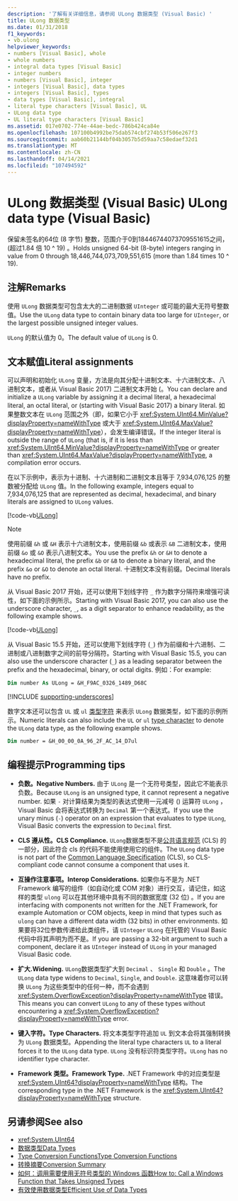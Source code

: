 ```yaml
---
description: '了解有关详细信息，请参阅 ULong 数据类型 (Visual Basic) '
title: ULong 数据类型
ms.date: 01/31/2018
f1_keywords:
- vb.ulong
helpviewer_keywords:
- numbers [Visual Basic], whole
- whole numbers
- integral data types [Visual Basic]
- integer numbers
- numbers [Visual Basic], integer
- integers [Visual Basic], data types
- integers [Visual Basic], types
- data types [Visual Basic], integral
- literal type characters [Visual Basic], UL
- ULong data type
- UL literal type characters [Visual Basic]
ms.assetid: 017e0702-774e-44ae-bedc-786b424ca84e
ms.openlocfilehash: 107100b4992be75dab574cbf274b53f506e267f3
ms.sourcegitcommit: aab60b21144bf04b3057b5d59aa7c58edaef32d1
ms.translationtype: MT
ms.contentlocale: zh-CN
ms.lasthandoff: 04/14/2021
ms.locfileid: "107494592"
---
```

# <a name="ulong-data-type-visual-basic"></a><span data-ttu-id="96a10-103">ULong 数据类型 (Visual Basic) </span><span class="sxs-lookup"><span data-stu-id="96a10-103">ULong data type (Visual Basic)</span></span>

<span data-ttu-id="96a10-104">保留未签名的64位 (8 字节) 整数，范围介于0到18446744073709551615之间， (超过1.84 倍 10 ^ 19) 。</span><span class="sxs-lookup"><span data-stu-id="96a10-104">Holds unsigned 64-bit (8-byte) integers ranging in value from 0 through 18,446,744,073,709,551,615 (more than 1.84 times 10 ^ 19).</span></span>

## <a name="remarks"></a><span data-ttu-id="96a10-105">注解</span><span class="sxs-lookup"><span data-stu-id="96a10-105">Remarks</span></span>

<span data-ttu-id="96a10-106">使用 `ULong` 数据类型可包含太大的二进制数据 `UInteger` 或可能的最大无符号整数值。</span><span class="sxs-lookup"><span data-stu-id="96a10-106">Use the `ULong` data type to contain binary data too large for `UInteger`, or the largest possible unsigned integer values.</span></span>

<span data-ttu-id="96a10-107">`ULong` 的默认值为 0。</span><span class="sxs-lookup"><span data-stu-id="96a10-107">The default value of `ULong` is 0.</span></span>

## <a name="literal-assignments"></a><span data-ttu-id="96a10-108">文本赋值</span><span class="sxs-lookup"><span data-stu-id="96a10-108">Literal assignments</span></span>

<span data-ttu-id="96a10-109">可以声明和初始化 `ULong` 变量，方法是向其分配十进制文本、十六进制文本、八进制文本，或者从 Visual Basic 2017) 二进制文本开始 (。</span><span class="sxs-lookup"><span data-stu-id="96a10-109">You can declare and initialize a `ULong` variable by assigning it a decimal literal, a hexadecimal literal, an octal literal, or (starting with Visual Basic 2017) a binary literal.</span></span> <span data-ttu-id="96a10-110">如果整数文本在 `ULong` 范围之外（即，如果它小于 <xref:System.UInt64.MinValue?displayProperty=nameWithType> 或大于 <xref:System.UInt64.MaxValue?displayProperty=nameWithType>），会发生编译错误。</span><span class="sxs-lookup"><span data-stu-id="96a10-110">If the integer literal is outside the range of `ULong` (that is, if it is less than <xref:System.UInt64.MinValue?displayProperty=nameWithType> or greater than <xref:System.UInt64.MaxValue?displayProperty=nameWithType>, a compilation error occurs.</span></span>

<span data-ttu-id="96a10-111">在以下示例中，表示为十进制、十六进制和二进制文本且等于 7,934,076,125 的整数被分配给 `ULong` 值。</span><span class="sxs-lookup"><span data-stu-id="96a10-111">In the following example, integers equal to 7,934,076,125 that are represented as decimal, hexadecimal, and binary literals are assigned to `ULong` values.</span></span>

[!code-vb[ULong](../../../../samples/snippets/visualbasic/language-reference/data-types/numeric-literals.vb#ULong)]

> [!NOTE]
> <span data-ttu-id="96a10-112">使用前缀 `&h` 或 `&H` 表示十六进制文本，使用前缀 `&b` 或表示 `&B` 二进制文本，使用前缀 `&o` 或 `&O` 表示八进制文本。</span><span class="sxs-lookup"><span data-stu-id="96a10-112">You use the prefix `&h` or `&H` to denote a hexadecimal literal, the prefix `&b` or `&B` to denote a binary literal, and the prefix `&o` or `&O` to denote an octal literal.</span></span> <span data-ttu-id="96a10-113">十进制文本没有前缀。</span><span class="sxs-lookup"><span data-stu-id="96a10-113">Decimal literals have no prefix.</span></span>

<span data-ttu-id="96a10-114">从 Visual Basic 2017 开始，还可以使用下划线字符 `_` 作为数字分隔符来增强可读性，如下面的示例所示。</span><span class="sxs-lookup"><span data-stu-id="96a10-114">Starting with Visual Basic 2017, you can also use the underscore character, `_`, as a digit separator to enhance readability, as the following example shows.</span></span>

[!code-vb[ULong](../../../../samples/snippets/visualbasic/language-reference/data-types/numeric-literals.vb#LongS)]

<span data-ttu-id="96a10-115">从 Visual Basic 15.5 开始，还可以使用下划线字符 (`_`) 作为前缀和十六进制、二进制或八进制数字之间的前导分隔符。</span><span class="sxs-lookup"><span data-stu-id="96a10-115">Starting with Visual Basic 15.5, you can also use the underscore character (`_`) as a leading separator between the prefix and the hexadecimal, binary, or octal digits.</span></span> <span data-ttu-id="96a10-116">例如：</span><span class="sxs-lookup"><span data-stu-id="96a10-116">For example:</span></span>

```vb
Dim number As ULong = &H_F9AC_0326_1489_D68C
```

[!INCLUDE [supporting-underscores](../../../../includes/vb-separator-langversion.md)]

<span data-ttu-id="96a10-117">数字文本还可以包含 `UL` 或 `ul` [类型字符](../../programming-guide/language-features/data-types/type-characters.md) 来表示 `ULong` 数据类型，如下面的示例所示。</span><span class="sxs-lookup"><span data-stu-id="96a10-117">Numeric literals can also include the `UL` or `ul` [type character](../../programming-guide/language-features/data-types/type-characters.md) to denote the `ULong` data type, as the following example shows.</span></span>

```vb
Dim number = &H_00_00_0A_96_2F_AC_14_D7ul
```

## <a name="programming-tips"></a><span data-ttu-id="96a10-118">编程提示</span><span class="sxs-lookup"><span data-stu-id="96a10-118">Programming tips</span></span>

- <span data-ttu-id="96a10-119">**负数。**</span><span class="sxs-lookup"><span data-stu-id="96a10-119">**Negative Numbers.**</span></span> <span data-ttu-id="96a10-120">由于 `ULong` 是一个无符号类型，因此它不能表示负数。</span><span class="sxs-lookup"><span data-stu-id="96a10-120">Because `ULong` is an unsigned type, it cannot represent a negative number.</span></span> <span data-ttu-id="96a10-121">如果 `-` 对计算结果为类型的表达式使用一元减号 () 运算符 `ULong` ，Visual Basic 会将表达式转换为 `Decimal` 第一个表达式。</span><span class="sxs-lookup"><span data-stu-id="96a10-121">If you use the unary minus (`-`) operator on an expression that evaluates to type `ULong`, Visual Basic converts the expression to `Decimal` first.</span></span>

- <span data-ttu-id="96a10-122">**CLS 遵从性。**</span><span class="sxs-lookup"><span data-stu-id="96a10-122">**CLS Compliance.**</span></span> <span data-ttu-id="96a10-123">`ULong`数据类型不是[公共语言规范](https://www.ecma-international.org/publications-and-standards/standards/ecma-335/) (CLS) 的一部分，因此符合 cls 的代码不能使用使用它的组件。</span><span class="sxs-lookup"><span data-stu-id="96a10-123">The `ULong` data type is not part of the [Common Language Specification](https://www.ecma-international.org/publications-and-standards/standards/ecma-335/) (CLS), so CLS-compliant code cannot consume a component that uses it.</span></span>

- <span data-ttu-id="96a10-124">**互操作注意事项。**</span><span class="sxs-lookup"><span data-stu-id="96a10-124">**Interop Considerations.**</span></span> <span data-ttu-id="96a10-125">如果你与不是为 .NET Framework 编写的组件（如自动化或 COM 对象）进行交互，请记住，如这样的类型 `ulong` 可以在其他环境中具有不同的数据宽度 (32 位) 。</span><span class="sxs-lookup"><span data-stu-id="96a10-125">If you are interfacing with components not written for the .NET Framework, for example Automation or COM objects, keep in mind that types such as `ulong` can have a different data width (32 bits) in other environments.</span></span> <span data-ttu-id="96a10-126">如果要将32位参数传递给此类组件，请 `UInteger` `ULong` 在托管的 Visual Basic 代码中将其声明为而不是。</span><span class="sxs-lookup"><span data-stu-id="96a10-126">If you are passing a 32-bit argument to such a component, declare it as `UInteger` instead of `ULong` in your managed Visual Basic code.</span></span>

- <span data-ttu-id="96a10-127">**扩大.**</span><span class="sxs-lookup"><span data-stu-id="96a10-127">**Widening.**</span></span> <span data-ttu-id="96a10-128">`ULong`数据类型扩大到 `Decimal` 、 `Single` 和 `Double` 。</span><span class="sxs-lookup"><span data-stu-id="96a10-128">The `ULong` data type widens to `Decimal`, `Single`, and `Double`.</span></span> <span data-ttu-id="96a10-129">这意味着你可以转换 `ULong` 为这些类型中的任何一种，而不会遇到 <xref:System.OverflowException?displayProperty=nameWithType> 错误。</span><span class="sxs-lookup"><span data-stu-id="96a10-129">This means you can convert `ULong` to any of these types without encountering a <xref:System.OverflowException?displayProperty=nameWithType> error.</span></span>

- <span data-ttu-id="96a10-130">**键入字符。**</span><span class="sxs-lookup"><span data-stu-id="96a10-130">**Type Characters.**</span></span> <span data-ttu-id="96a10-131">将文本类型字符追加 `UL` 到文本会将其强制转换为 `ULong` 数据类型。</span><span class="sxs-lookup"><span data-stu-id="96a10-131">Appending the literal type characters `UL` to a literal forces it to the `ULong` data type.</span></span> <span data-ttu-id="96a10-132">`ULong` 没有标识符类型字符。</span><span class="sxs-lookup"><span data-stu-id="96a10-132">`ULong` has no identifier type character.</span></span>

- <span data-ttu-id="96a10-133">**Framework 类型。**</span><span class="sxs-lookup"><span data-stu-id="96a10-133">**Framework Type.**</span></span> <span data-ttu-id="96a10-134">.NET Framework 中的对应类型是 <xref:System.UInt64?displayProperty=nameWithType> 结构。</span><span class="sxs-lookup"><span data-stu-id="96a10-134">The corresponding type in the .NET Framework is the <xref:System.UInt64?displayProperty=nameWithType> structure.</span></span>

## <a name="see-also"></a><span data-ttu-id="96a10-135">另请参阅</span><span class="sxs-lookup"><span data-stu-id="96a10-135">See also</span></span>

- <xref:System.UInt64>
- [<span data-ttu-id="96a10-136">数据类型</span><span class="sxs-lookup"><span data-stu-id="96a10-136">Data Types</span></span>](index.md)
- [<span data-ttu-id="96a10-137">Type Conversion Functions</span><span class="sxs-lookup"><span data-stu-id="96a10-137">Type Conversion Functions</span></span>](../functions/type-conversion-functions.md)
- [<span data-ttu-id="96a10-138">转换摘要</span><span class="sxs-lookup"><span data-stu-id="96a10-138">Conversion Summary</span></span>](../keywords/conversion-summary.md)
- [<span data-ttu-id="96a10-139">如何：调用需要使用无符号类型的 Windows 函数</span><span class="sxs-lookup"><span data-stu-id="96a10-139">How to: Call a Windows Function that Takes Unsigned Types</span></span>](../../programming-guide/com-interop/how-to-call-a-windows-function-that-takes-unsigned-types.md)
- [<span data-ttu-id="96a10-140">有效使用数据类型</span><span class="sxs-lookup"><span data-stu-id="96a10-140">Efficient Use of Data Types</span></span>](../../programming-guide/language-features/data-types/efficient-use-of-data-types.md)
